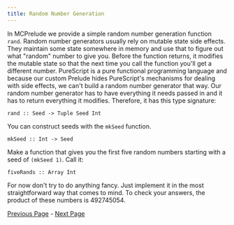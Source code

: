 ```yaml
---
title: Random Number Generation
---
```


In MCPrelude we provide a simple random number generation function
`rand`.  Random number generators usually rely on mutable state side effects.
They maintain some state somewhere in memory and use that to figure out what
"random" number to give you.  Before the function returns, it modifies the
mutable state so that the next time you call the function you'll get a
different number.  PureScript is a pure functional programming language and
because our custom Prelude hides PureScript's mechanisms for dealing with side
effects, we can't build a random number generator that way.  Our random number
generator has to have everything it needs passed in and it has to return
everything it modifies.  Therefore, it has this type signature:

    rand :: Seed -> Tuple Seed Int

You can construct seeds with the `mkSeed` function.

    mkSeed :: Int -> Seed

Make a function that gives you the first five random numbers starting with a
seed of `(mkSeed 1)`.  Call it:

    fiveRands :: Array Int

For now don't try to do anything fancy.  Just implement it in the most
straightforward way that comes to mind.  To check your answers, the product of
these numbers is 492745054.

[Previous Page](set1.html) - [Next Page](ex1-2.html)
